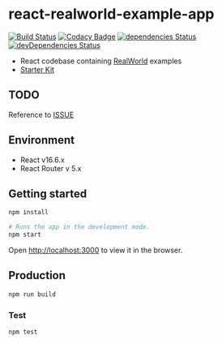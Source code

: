 # react-realworld-example-app

[![Build Status](https://travis-ci.com/gloriaJun/react-realworld-example-app.svg?branch=master)](https://travis-ci.com/gloriaJun/react-realworld-example-app)
[![Codacy Badge](https://api.codacy.com/project/badge/Grade/2d970871616644ca9c15b101db9bb1aa)](https://www.codacy.com/app/pureainu/react-realworld-example-app?utm_source=github.com&amp;utm_medium=referral&amp;utm_content=gloriaJun/react-realworld-example-app&amp;utm_campaign=Badge_Grade)
[![dependencies Status](https://david-dm.org/gloriaJun/react-realworld-example-app/status.svg)](https://david-dm.org/gloriaJun/react-realworld-example-app)
[![devDependencies Status](https://david-dm.org/gloriaJun/react-realworld-example-app/dev-status.svg)](https://david-dm.org/gloriaJun/react-realworld-example-app?type=dev)

- React codebase containing [RealWorld](https://github.com/gothinkster/realworld) examples
- [Starter Kit](https://github.com/gothinkster/realworld-starter-kit)

## TODO

Reference to [ISSUE](https://github.com/gloriaJun/react-realworld-example-app/issues)

## Environment

- React v16.6.x
- React Router v 5.x

## Getting started

```bash
npm install

# Runs the app in the development mode.
npm start
```
Open [http://localhost:3000](http://localhost:3000) to view it in the browser.

## Production

```bash
npm run build
```

### Test

```bash
npm test
```